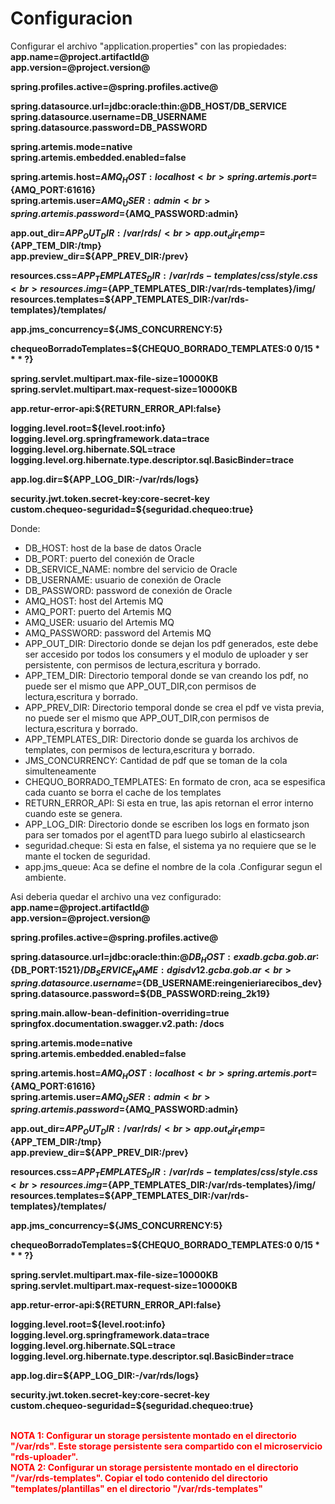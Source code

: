 # Configuracion 
Configurar el archivo "application.properties" con las propiedades:<br>
<strong>
app.name=@project.artifactId@<br>
app.version=@project.version@<br>

spring.profiles.active=@spring.profiles.active@<br>

spring.datasource.url=jdbc:oracle:thin:@DB_HOST/DB_SERVICE<br>
spring.datasource.username=DB_USERNAME<br>
spring.datasource.password=DB_PASSWORD<br>

spring.artemis.mode=native<br>
spring.artemis.embedded.enabled=false<br>

spring.artemis.host=${AMQ_HOST:localhost}<br>
spring.artemis.port=${AMQ_PORT:61616}<br>
spring.artemis.user=${AMQ_USER:admin}<br>
spring.artemis.password=${AMQ_PASSWORD:admin}<br>

app.out_dir=${APP_OUT_DIR:/var/rds/}<br>
app.out_dir_temp=${APP_TEM_DIR:/tmp}<br>
app.preview_dir=${APP_PREV_DIR:/prev}<br>

resources.css=${APP_TEMPLATES_DIR:/var/rds-templates}/css/style.css<br>
resources.img=${APP_TEMPLATES_DIR:/var/rds-templates}/img/<br>
resources.templates=${APP_TEMPLATES_DIR:/var/rds-templates}/templates/<br>


app.jms_concurrency=${JMS_CONCURRENCY:5}<br>

chequeoBorradoTemplates=${CHEQUO_BORRADO_TEMPLATES:0 0/15 * * * ?}<br>


spring.servlet.multipart.max-file-size=10000KB<br>
spring.servlet.multipart.max-request-size=10000KB<br>

app.retur-error-api:${RETURN_ERROR_API:false}<br>


logging.level.root=${level.root:info}<br>
logging.level.org.springframework.data=trace<br>
logging.level.org.hibernate.SQL=trace<br>
logging.level.org.hibernate.type.descriptor.sql.BasicBinder=trace<br>

app.log.dir=${APP_LOG_DIR:-/var/rds/logs}<br>

security.jwt.token.secret-key:core-secret-key<br>
custom.chequeo-seguridad=${seguridad.chequeo:true}<br>

</strong>

<p>
Donde:
<ul>
    <li>DB_HOST: host de la base de datos Oracle</li>
    <li>DB_PORT: puerto del conexión de Oracle</li>
    <li>DB_SERVICE_NAME: nombre del servicio de Oracle </li>
    <li>DB_USERNAME: usuario de conexión de Oracle</li>
    <li>DB_PASSWORD: password de conexión de Oracle </li>
    <li>AMQ_HOST: host del Artemis MQ</li>
    <li>AMQ_PORT: puerto del Artemis MQ</li>
    <li>AMQ_USER: usuario del Artemis MQ</li>
    <li>AMQ_PASSWORD: password del Artemis MQ</li>
    <li>APP_OUT_DIR: Directorio donde se dejan los pdf generados, este debe ser accesido por todos los consumers y el modulo de uploader y ser persistente, con permisos de lectura,escritura y borrado.</li>
    <li>APP_TEM_DIR: Directorio temporal donde se van creando los pdf, no puede ser el mismo que APP_OUT_DIR,con permisos de lectura,escritura y borrado.</li>
    <li>APP_PREV_DIR: Directorio temporal donde se crea el pdf ve vista previa, no puede ser el mismo que APP_OUT_DIR,con permisos de lectura,escritura y borrado.</li>
    <li>APP_TEMPLATES_DIR: Directorio donde se guarda los archivos de templates, con permisos de lectura,escritura y borrado.</li>
    <li>JMS_CONCURRENCY: Cantidad de pdf que se toman de la cola simulteneamente</li>
    <li>CHEQUO_BORRADO_TEMPLATES: En formato de cron, aca se espesifica cada cuanto se borra el cache de los templates</li>
    <li>RETURN_ERROR_API: Si esta en true, las apis retornan el error interno cuando este se genera.</li>
    <li>APP_LOG_DIR: Directorio donde se escriben los logs en formato json para ser tomados por el agentTD para luego subirlo al elasticsearch</li>
    <li>seguridad.cheque: Si esta en false, el sistema ya no requiere que se le mante el tocken de seguridad.</li>
    <li>app.jms_queue: Aca se define el nombre de la cola .Configurar  segun  el ambiente.</li>

</ul>
</p>

<p>
Asi deberia quedar el archivo una vez configurado:<br>
<strong>
app.name=@project.artifactId@<br>
app.version=@project.version@<br>

spring.profiles.active=@spring.profiles.active@<br>



spring.datasource.url=jdbc:oracle:thin:@${DB_HOST:exadb.gcba.gob.ar}:${DB_PORT:1521}/${DB_SERVICE_NAME:dgisdv12.gcba.gob.ar}<br>
spring.datasource.username=${DB_USERNAME:reingenieriarecibos_dev}<br>
spring.datasource.password=${DB_PASSWORD:reing_2k19}<br>

spring.main.allow-bean-definition-overriding=true<br>
springfox.documentation.swagger.v2.path: /docs<br>


spring.artemis.mode=native<br>
spring.artemis.embedded.enabled=false<br>

spring.artemis.host=${AMQ_HOST:localhost}<br>
spring.artemis.port=${AMQ_PORT:61616}<br>
spring.artemis.user=${AMQ_USER:admin}<br>
spring.artemis.password=${AMQ_PASSWORD:admin}<br>

app.out_dir=${APP_OUT_DIR:/var/rds/}<br>
app.out_dir_temp=${APP_TEM_DIR:/tmp}<br>
app.preview_dir=${APP_PREV_DIR:/prev}<br>

resources.css=${APP_TEMPLATES_DIR:/var/rds-templates}/css/style.css<br>
resources.img=${APP_TEMPLATES_DIR:/var/rds-templates}/img/<br>
resources.templates=${APP_TEMPLATES_DIR:/var/rds-templates}/templates/<br>


app.jms_concurrency=${JMS_CONCURRENCY:5}<br>

chequeoBorradoTemplates=${CHEQUO_BORRADO_TEMPLATES:0 0/15 * * * ?}<br>


spring.servlet.multipart.max-file-size=10000KB<br>
spring.servlet.multipart.max-request-size=10000KB<br>

app.retur-error-api:${RETURN_ERROR_API:false}<br>



logging.level.root=${level.root:info}<br>
logging.level.org.springframework.data=trace<br>
logging.level.org.hibernate.SQL=trace<br>
logging.level.org.hibernate.type.descriptor.sql.BasicBinder=trace<br>

app.log.dir=${APP_LOG_DIR:-/var/rds/logs}<br>

security.jwt.token.secret-key:core-secret-key<br>
custom.chequeo-seguridad=${seguridad.chequeo:true}<br>
</strong>
</p>

<br>
<strong style="color: red">
NOTA 1: Configurar un storage persistente montado en el directorio "/var/rds". 
Este storage persistente sera compartido con el microservicio "rds-uploader".
</strong>
<br>
<strong style="color: red">
NOTA 2: Configurar un storage persistente montado en el directorio "/var/rds-templates". 
Copiar el todo contenido del directorio "templates/plantillas" en el directorio "/var/rds-templates"
</strong>
